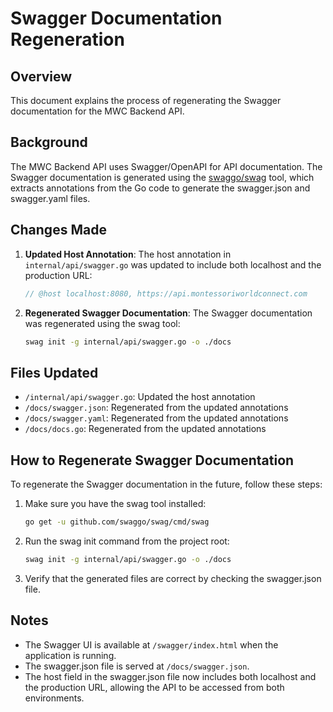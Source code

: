 # Swagger Documentation Regeneration

## Overview

This document explains the process of regenerating the Swagger documentation for the MWC Backend API.

## Background

The MWC Backend API uses Swagger/OpenAPI for API documentation. The Swagger documentation is generated using the [swaggo/swag](https://github.com/swaggo/swag) tool, which extracts annotations from the Go code to generate the swagger.json and swagger.yaml files.

## Changes Made

1. **Updated Host Annotation**: The host annotation in `internal/api/swagger.go` was updated to include both localhost and the production URL:
   ```go
   // @host localhost:8080, https://api.montessoriworldconnect.com
   ```

2. **Regenerated Swagger Documentation**: The Swagger documentation was regenerated using the swag tool:
   ```bash
   swag init -g internal/api/swagger.go -o ./docs
   ```

## Files Updated

- `/internal/api/swagger.go`: Updated the host annotation
- `/docs/swagger.json`: Regenerated from the updated annotations
- `/docs/swagger.yaml`: Regenerated from the updated annotations
- `/docs/docs.go`: Regenerated from the updated annotations

## How to Regenerate Swagger Documentation

To regenerate the Swagger documentation in the future, follow these steps:

1. Make sure you have the swag tool installed:
   ```bash
   go get -u github.com/swaggo/swag/cmd/swag
   ```

2. Run the swag init command from the project root:
   ```bash
   swag init -g internal/api/swagger.go -o ./docs
   ```

3. Verify that the generated files are correct by checking the swagger.json file.

## Notes

- The Swagger UI is available at `/swagger/index.html` when the application is running.
- The swagger.json file is served at `/docs/swagger.json`.
- The host field in the swagger.json file now includes both localhost and the production URL, allowing the API to be accessed from both environments.